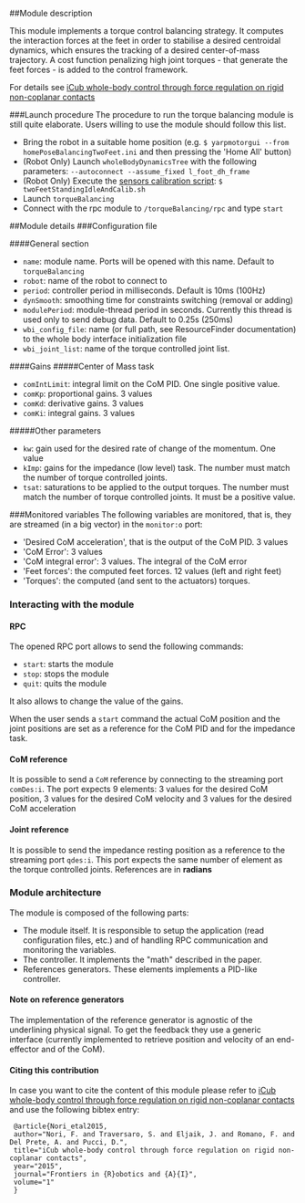 ##Module description

This module implements a torque control balancing strategy.
It computes the interaction forces at the feet in order to stabilise a desired centroidal dynamics, which ensures the tracking of a desired center-of-mass trajectory.
A cost function penalizing high joint torques - that generate the feet forces - is added to the control framework.

For details see [iCub whole-body control through force regulation on rigid non-coplanar contacts](http://journal.frontiersin.org/article/10.3389/frobt.2015.00006/abstract)

###Launch procedure
The procedure to run the torque balancing module is still quite elaborate.
Users willing to use the module should follow this list.

- Bring the robot in a suitable home position (e.g. `$ yarpmotorgui --from homePoseBalancingTwoFeet.ini` and then pressing the 'Home All' button)
- (Robot Only) Launch `wholeBodyDynamicsTree` with the following parameters: `--autoconnect --assume_fixed l_foot_dh_frame`
- (Robot Only) Execute the [sensors calibration script](https://github.com/robotology/codyco-modules/blob/master/src/scripts/twoFeetStandingIdleAndCalib.sh): `$ twoFeetStandingIdleAndCalib.sh`
- Launch `torqueBalancing`
- Connect with the rpc module to `/torqueBalancing/rpc` and type `start`


##Module details
###Configuration file

####General section
- `name`: module name. Ports will be opened with this name. Default to `torqueBalancing`
- `robot`: name of the robot to connect to
- `period`: controller period in milliseconds. Default is 10ms (100Hz)
- `dynSmooth`: smoothing time for constraints switching (removal or adding)
- `modulePeriod`: module-thread period in seconds. Currently this thread is used only to send debug data. Default to 0.25s (250ms)
- `wbi_config_file`: name (or full path, see ResourceFinder documentation) to the whole body interface initialization file
- `wbi_joint_list`: name of the torque controlled joint list.

####Gains
#####Center of Mass task
- `comIntLimit`: integral limit on the CoM PID. One single positive value.
- `comKp`: proportional gains. 3 values
- `comKd`: derivative gains. 3 values
- `comKi`: integral gains. 3 values

#####Other parameters
- `kw`: gain used for the desired rate of change of the momentum. One value
- `kImp`: gains for the impedance (low level) task. The number must match the number of torque controlled joints.
- `tsat`: saturations to be applied to the output torques. The number must match the number of torque controlled joints. It must be a positive value.

###Monitored variables
The following variables are monitored, that is, they are streamed (in a big vector) in the `monitor:o` port:

- 'Desired CoM acceleration', that is the output of the CoM PID. 3 values
- 'CoM Error': 3 values
- 'CoM integral error': 3 values. The integral of the CoM error
- 'Feet forces': the computed feet forces. 12 values (left and right feet)
- 'Torques': the computed (and sent to the actuators) torques.

### Interacting with the module
#### RPC
The opened RPC port allows to send the following commands:

- `start`: starts the module
- `stop`: stops the module
- `quit`: quits the module

It also allows to change the value of the gains.

When the user sends a `start` command the actual CoM position and the joint positions are set as a reference for the CoM PID and for the impedance task.

#### CoM reference
It is possible to send a `CoM` reference by connecting to the streaming port `comDes:i`. The port expects 9 elements: 3 values for the  desired CoM  position, 3 values for the  desired CoM velocity and 3 values for the  desired CoM acceleration

#### Joint reference
It is possible to send the impedance resting position as a reference to the streaming port `qdes:i`. This port expects the same number of element as the torque controlled joints. References are in **radians**

### Module architecture
The module is composed of the following parts:

- The module itself. It is responsible to setup the application (read configuration files, etc.) and of handling RPC communication and monitoring the variables.
- The controller. It implements the "math" described in the paper. 
- References generators. These elements implements a PID-like controller.

#### Note on reference generators
The implementation of the reference generator is agnostic of the underlining physical signal. To get the feedback they use a generic interface (currently implemented to retrieve position and velocity of an end-effector and of the CoM).

#### Citing this contribution
In case you want to cite the content of this module please refer to [iCub whole-body control through force regulation on rigid non-coplanar contacts](http://journal.frontiersin.org/article/10.3389/frobt.2015.00006/abstract) and use the following bibtex entry:

```
 @article{Nori_etal2015,
 author="Nori, F. and Traversaro, S. and Eljaik, J. and Romano, F. and Del Prete, A. and Pucci, D.",
 title="iCub whole-body control through force regulation on rigid non-coplanar contacts",
 year="2015",
 journal="Frontiers in {R}obotics and {A}{I}",
 volume="1"
 }
```
